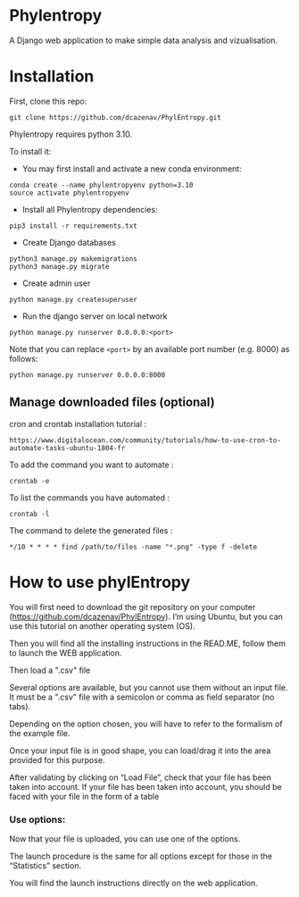 # Phylentropy


A Django web application to make simple data analysis and vizualisation.

# Installation

First, clone this repo:
```
git clone https://github.com/dcazenav/PhylEntropy.git
```

Phylentropy requires python 3.10.

To install it:

* You may first install and activate a new conda environment:

```
conda create --name phylentropyenv python=3.10
source activate phylentropyenv
```

* Install all Phylentropy dependencies:

```
pip3 install -r requirements.txt
```

* Create Django databases

```
python3 manage.py makemigrations
python3 manage.py migrate
```

* Create admin user

```
python manage.py createsuperuser
```

* Run the django server on local network

```
python manage.py runserver 0.0.0.0:<port>
```

Note that you can replace ```<port>``` by an available port number (e.g. 8000) as follows:
```
python manage.py runserver 0.0.0.0:8000
```

## Manage downloaded files (optional)

cron and crontab installation tutorial :

```
https://www.digitalocean.com/community/tutorials/how-to-use-cron-to-automate-tasks-ubuntu-1804-fr
```

To add the command you want to automate :

```
crontab -e
``` 
To list the commands you have automated :

```
crontab -l
``` 
The command to delete the generated files :

```
*/10 * * * * find /path/to/files -name "*.png" -type f -delete

``` 

# How to use phylEntropy

You will first need to download the git repository on your computer (https://github.com/dcazenav/PhylEntropy).
I’m using Ubuntu, but you can use this tutorial on another operating system (OS).

Then you will find all the installing instructions in the READ.ME, follow them to launch the WEB application.

Then load a ".csv" file

Several options are available, but you cannot use them without an input file. It must be a ".csv" file with a semicolon or comma as field separator (no tabs).

Depending on the option chosen, you will have to refer to the formalism of the example file.

Once your input file is in good shape, you can load/drag it into the area provided for this purpose.


After validating by clicking on “Load File”, check that your file has been taken into account.
If your file has been taken into account, you should be faced with your file in the form of a table


### Use options:

Now that your file is uploaded, you can use one of the options.

The launch procedure is the same for all options except for those in the “Statistics” section.

You will find the launch instructions directly on the web application.







